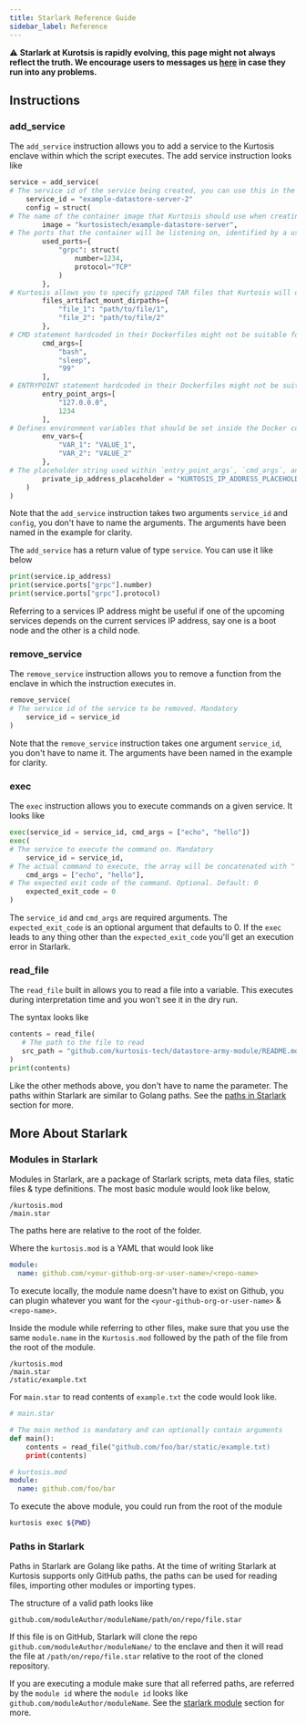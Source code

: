 ```yaml
---
title: Starlark Reference Guide
sidebar_label: Reference
---
```

:warning: **Starlark at Kurotsis is rapidly evolving, this page might not always reflect the truth. We encourage users to messages us [here](https://discord.com/channels/783719264308953108/783719264308953111) in case they run into any problems.**

## Instructions

### add_service

The `add_service` instruction allows you to add a service to the Kurtosis enclave within which the script executes. The add service instruction
looks like

```py
service = add_service(
# The service id of the service being created, you can use this in the future to reference in facts & waits and other parts of your Starlark code. Mandatory
    service_id = "example-datastore-server-2"
	config = struct(
# The name of the container image that Kurtosis should use when creating the service’s container. Mandatory
		image = "kurtosistech/example-datastore-server",
# The ports that the container will be listening on, identified by a user-friendly ID that can be used to select the port again in the future. Optional
		used_ports={
			"grpc": struct(
				number=1234,
				protocol="TCP"
			)
		},
# Kurtosis allows you to specify gzipped TAR files that Kurtosis will decompress and mount at locations on your service containers. These “files artifacts” will need to have been stored in Kurtosis beforehand using methods like upload_files, render_templates, store_files_from_service etc. Optional       
		files_artifact_mount_dirpaths={
			"file_1": "path/to/file/1",
			"file_2": "path/to/file/2"
		},
# CMD statement hardcoded in their Dockerfiles might not be suitable for what you need. This attribute allows you to override these statements when necessary. Optional
        cmd_args=[
            "bash",
            "sleep",
            "99"
		],
# ENTRYPOINT statement hardcoded in their Dockerfiles might not be suitable for what you need. This attribute allows you to override these statements when necessary. Optional
		entry_point_args=[
			"127.0.0.0",
			1234
		],
# Defines environment variables that should be set inside the Docker container running the service. This can be necessary for starting containers from Docker images you don’t control, as they’ll often be parameterized with environment variables. Optional
		env_vars={
			"VAR_1": "VALUE_1",
			"VAR_2": "VALUE_2"
		},
# The placeholder string used within `entry_point_args`, `cmd_args`, and `env_vars` that gets replaced with the private IP address of the container inside Docker/Kubernetes before the container starts. This defaults to `KURTOSIS_IP_ADDR_PLACEHOLDER` if this isn't set. The user needs to make sure that they provide the same placeholder string for this field that they use in `entry_point_args`, `cmd_args`, and `env_vars`. Optional
        private_ip_address_placeholder = "KURTOSIS_IP_ADDRESS_PLACEHOLDER"
	)
)
```

Note that the `add_service` instruction takes two arguments `service_id` and
`config`, you don't have to name the arguments. The arguments have been named
in the example for clarity.

The `add_service` has a return value of type `service`. You can use it like below

```py
print(service.ip_address)
print(service.ports["grpc"].number)
print(service.ports["grpc"].protocol)
```

Referring to a services IP address might be useful if one of the upcoming services depends on the current services IP address, say one is a boot node
and the other is a child node.

### remove_service

The `remove_service` instruction allows you to remove a function from the enclave in which the instruction executes in.

```py
remove_service(
# The service id of the service to be removed. Mandatory
    service_id = service_id
)
```

Note that the `remove_service` instruction takes one argument `service_id`, you don't have to name it. The arguments have been named
in the example for clarity.

### exec

The `exec` instruction allows you to execute commands on a given service. It looks like

```py
exec(service_id = service_id, cmd_args = ["echo", "hello"])
exec(  
# The service to execute the command on. Mandatory
    service_id = service_id,
# The actual command to execute, the array will be concatenated with " " between the entries. Mandatory
    cmd_args = ["echo", "hello"], 
# The expected exit code of the command. Optional. Default: 0
    expected_exit_code = 0
)
```

The `service_id` and `cmd_args` are required arguments. The `expected_exit_code` is an optional argument that defaults to 0. If the 
`exec` leads to any thing other than the `expected_exit_code` you'll get
 an execution error in Starlark.

### read_file

The `read_file` built in allows you to read a file into a variable. This executes during interpretation time and you won't see it in the dry run.

The syntax looks like

 ```py
contents = read_file(
    # The path to the file to read
    src_path = "github.com/kurtosis-tech/datastore-army-module/README.md"
)
 print(contents)
 ```

Like the other methods above, you don't have to name the parameter. The
 paths within Starlark are similar to Golang paths. See the [paths in Starlark](#paths-in-starlark) section for more.

## More About Starlark

### Modules in Starlark

Modules in Starlark, are a package of Starlark scripts, meta data files, static files & type definitions. The most basic module would look like below,

```
/kurtosis.mod
/main.star
```

The paths here are relative to the root of the folder.

Where the `kurtosis.mod` is a YAML that would look like

```yaml
module:
  name: github.com/<your-github-org-or-user-name>/<repo-name>
```

To execute locally, the module name doesn't have to exist on Github, you can plugin whatever you want for the `<your-github-org-or-user-name>` & `<repo-name>`.

Inside the module while referring to other files, make sure that you use the same `module.name` in the `Kurtosis.mod` followed by the path of the file from the root of the module.

```
/kurtosis.mod
/main.star
/static/example.txt
```

For `main.star` to read contents of `example.txt` the code would look like.

```py
# main.star

# The main method is mandatory and can optionally contain arguments
def main():
    contents = read_file("github.com/foo/bar/static/example.txt)
    print(contents)
```

```yaml
# kurtosis.mod
module:
  name: github.com/foo/bar
```

To execute the above module, you could run from the root of the module

```bash
kurtosis exec ${PWD}
```

### Paths in Starlark

Paths in Starlark are Golang like paths. At the time of writing Starlark 
 at Kurtosis supports only GitHub paths, the paths can be used for reading files, importing other modules or importing types.

The structure of a valid path looks like

 ```
 github.com/moduleAuthor/moduleName/path/on/repo/file.star
 ```

If this file is on GitHub, Starlark will clone the repo `github.com/moduleAuthor/moduleName/` to the enclave and then it will read the file at
 `/path/on/repo/file.star` relative to the root of the cloned repository.

If you are executing a module make sure that all referred paths, are referred
by the `module id` where the `module id` looks like `github.com/moduleAuthor/moduleName`. See the [starlark module](#modules-in-starlark) section for more.